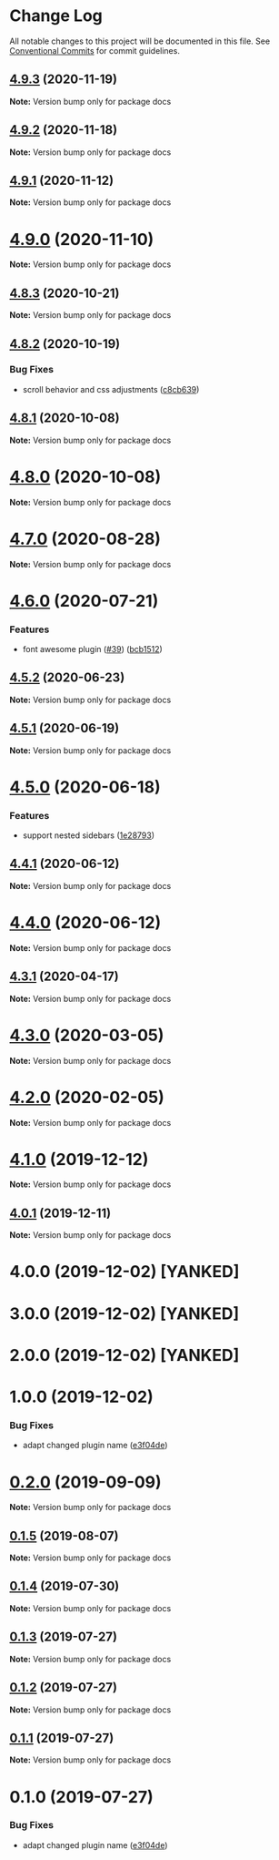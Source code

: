 # Change Log

All notable changes to this project will be documented in this file.
See [Conventional Commits](https://conventionalcommits.org) for commit guidelines.

## [4.9.3](https://github.com/appcelerator/docs-devkit/compare/v4.9.2...v4.9.3) (2020-11-19)

**Note:** Version bump only for package docs





## [4.9.2](https://github.com/appcelerator/docs-devkit/compare/v4.9.1...v4.9.2) (2020-11-18)

**Note:** Version bump only for package docs





## [4.9.1](https://github.com/appcelerator/docs-devkit/compare/v4.9.0...v4.9.1) (2020-11-12)

**Note:** Version bump only for package docs





# [4.9.0](https://github.com/appcelerator/docs-devkit/compare/v4.8.3...v4.9.0) (2020-11-10)

**Note:** Version bump only for package docs





## [4.8.3](https://github.com/appcelerator/docs-devkit/compare/v4.8.2...v4.8.3) (2020-10-21)

**Note:** Version bump only for package docs





## [4.8.2](https://github.com/appcelerator/docs-devkit/compare/v4.8.1...v4.8.2) (2020-10-19)


### Bug Fixes

* scroll behavior and css adjustments ([c8cb639](https://github.com/appcelerator/docs-devkit/commit/c8cb639))





## [4.8.1](https://github.com/appcelerator/docs-devkit/compare/v4.8.0...v4.8.1) (2020-10-08)

**Note:** Version bump only for package docs





# [4.8.0](https://github.com/appcelerator/docs-devkit/compare/v4.7.0...v4.8.0) (2020-10-08)

**Note:** Version bump only for package docs





# [4.7.0](https://github.com/appcelerator/docs-devkit/compare/v4.6.1...v4.7.0) (2020-08-28)

**Note:** Version bump only for package docs





# [4.6.0](https://github.com/appcelerator/docs-devkit/compare/v4.5.2...v4.6.0) (2020-07-21)


### Features

* font awesome plugin ([#39](https://github.com/appcelerator/docs-devkit/issues/39)) ([bcb1512](https://github.com/appcelerator/docs-devkit/commit/bcb1512))





## [4.5.2](https://github.com/appcelerator/docs-devkit/compare/v4.5.1...v4.5.2) (2020-06-23)

**Note:** Version bump only for package docs





## [4.5.1](https://github.com/appcelerator/docs-devkit/compare/v4.5.0...v4.5.1) (2020-06-19)

**Note:** Version bump only for package docs





# [4.5.0](https://github.com/appcelerator/docs-devkit/compare/v4.4.1...v4.5.0) (2020-06-18)


### Features

* support nested sidebars ([1e28793](https://github.com/appcelerator/docs-devkit/commit/1e28793))





## [4.4.1](https://github.com/appcelerator/docs-devkit/compare/v4.4.0...v4.4.1) (2020-06-12)

**Note:** Version bump only for package docs





# [4.4.0](https://github.com/appcelerator/docs-devkit/compare/v4.3.1...v4.4.0) (2020-06-12)

**Note:** Version bump only for package docs





## [4.3.1](https://github.com/appcelerator/docs-devkit/compare/v4.3.0...v4.3.1) (2020-04-17)

**Note:** Version bump only for package docs





# [4.3.0](https://github.com/appcelerator/docs-devkit/compare/v4.2.0...v4.3.0) (2020-03-05)

**Note:** Version bump only for package docs





# [4.2.0](https://github.com/appcelerator/docs-devkit/compare/v4.1.0...v4.2.0) (2020-02-05)

**Note:** Version bump only for package docs





# [4.1.0](https://github.com/appcelerator/docs-devkit/compare/v4.0.1...v4.1.0) (2019-12-12)

**Note:** Version bump only for package docs





## [4.0.1](https://github.com/appcelerator/docs-devkit/compare/v4.0.0...v4.0.1) (2019-12-11)

**Note:** Version bump only for package docs





# 4.0.0 (2019-12-02) [YANKED]

# 3.0.0 (2019-12-02) [YANKED]

# 2.0.0 (2019-12-02) [YANKED]

# 1.0.0 (2019-12-02)


### Bug Fixes

* adapt changed plugin name ([e3f04de](https://github.com/appcelerator/docs-devkit/commit/e3f04de))





# [0.2.0](https://github.com/appcelerator/docs-devkit/compare/v0.1.5...v0.2.0) (2019-09-09)

**Note:** Version bump only for package docs





## [0.1.5](https://github.com/appcelerator/docs-devkit/compare/v0.1.4...v0.1.5) (2019-08-07)

**Note:** Version bump only for package docs





## [0.1.4](https://github.com/appcelerator/docs-devkit/compare/v0.1.3...v0.1.4) (2019-07-30)

**Note:** Version bump only for package docs





## [0.1.3](https://github.com/appcelerator/docs-devkit/compare/v0.1.2...v0.1.3) (2019-07-27)

**Note:** Version bump only for package docs





## [0.1.2](https://github.com/appcelerator/docs-devkit/compare/v0.1.1...v0.1.2) (2019-07-27)

**Note:** Version bump only for package docs





## [0.1.1](https://github.com/appcelerator/docs-devkit/compare/v0.1.0...v0.1.1) (2019-07-27)

**Note:** Version bump only for package docs





# 0.1.0 (2019-07-27)


### Bug Fixes

* adapt changed plugin name ([e3f04de](https://github.com/appcelerator/docs-devkit/commit/e3f04de))
